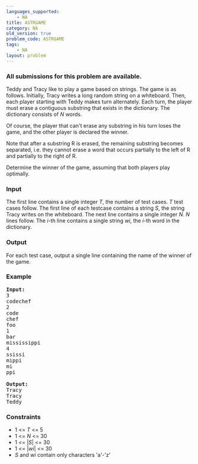```yaml
---
languages_supported:
    - NA
title: ASTRGAME
category: NA
old_version: true
problem_code: ASTRGAME
tags:
    - NA
layout: problem
---
```

###  All submissions for this problem are available. 

Teddy and Tracy like to play a game based on strings. The game is as follows. Initially, Tracy writes a long random string on a whiteboard. Then, each player starting with Teddy makes turn alternately. Each turn, the player must erase a contiguous substring that exists in the dictionary. The dictionary consists of *N* words.

Of course, the player that can't erase any substring in his turn loses the game, and the other player is declared the winner.

Note that after a substring R is erased, the remaining substring becomes separated, i.e. they cannot erase a word that occurs partially to the left of R and partially to the right of R.

Determine the winner of the game, assuming that both players play optimally.

### Input

The first line contains a single integer *T*, the number of test cases. *T* test cases follow. The first line of each testcase contains a string *S*, the string Tracy writes on the whiteboard. The next line contains a single integer *N*. *N* lines follow. The *i*-th line contains a single string *wi*, the *i*-th word in the dictionary.

### Output

For each test case, output a single line containing the name of the winner of the game.

### Example

<pre>
<b>Input:</b>
3
codechef
2
code
chef
foo
1
bar
mississippi
4
ssissi
mippi
mi
ppi

<b>Output:</b>
Tracy
Tracy
Teddy
</pre>
### Constraints

- 1 <= *T* <= 5
- 1 <= *N* <= 30
- 1 <= |*S*| <= 30
- 1 <= |*wi*| <= 30
- *S* and *wi* contain only characters 'a'-'z'
